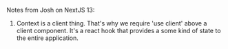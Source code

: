 Notes from Josh on NextJS 13:

1. Context is a client thing. That's why we require 'use client' above a client component. It's a react hook that provides a some kind of state to the entire application.

